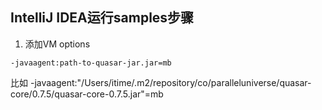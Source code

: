 

## IntelliJ IDEA运行samples步骤

1. 添加VM options

```
-javaagent:path-to-quasar-jar.jar=mb
```
比如 -javaagent:"/Users/itime/.m2/repository/co/paralleluniverse/quasar-core/0.7.5/quasar-core-0.7.5.jar"=mb